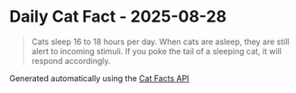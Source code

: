 # Daily Cat Fact - 2025-08-28

> Cats sleep 16 to 18 hours per day. When cats are asleep, they are still alert to incoming stimuli. If you poke the tail of a sleeping cat, it will respond accordingly.

Generated automatically using the [Cat Facts API](https://catfact.ninja)
